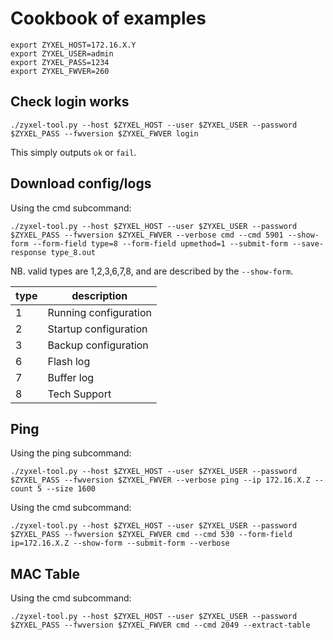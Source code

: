 # Cookbook of examples

```shell
export ZYXEL_HOST=172.16.X.Y
export ZYXEL_USER=admin
export ZYXEL_PASS=1234
export ZYXEL_FWVER=260
```

## Check login works

```shell
./zyxel-tool.py --host $ZYXEL_HOST --user $ZYXEL_USER --password $ZYXEL_PASS --fwversion $ZYXEL_FWVER login
```

This simply outputs `ok` or `fail`.

## Download config/logs

Using the cmd subcommand:

```shell
./zyxel-tool.py --host $ZYXEL_HOST --user $ZYXEL_USER --password $ZYXEL_PASS --fwversion $ZYXEL_FWVER --verbose cmd --cmd 5901 --show-form --form-field type=8 --form-field upmethod=1 --submit-form --save-response type_8.out
```

NB. valid types are 1,2,3,6,7,8, and are described by the `--show-form`.

| type | description |
| --- | --- |
| 1 | Running configuration |
| 2 | Startup configuration |
| 3 | Backup configuration  |
| 6 | Flash log             |
| 7 | Buffer log            |
| 8 | Tech Support          |

## Ping

Using the ping subcommand:

```shell
./zyxel-tool.py --host $ZYXEL_HOST --user $ZYXEL_USER --password $ZYXEL_PASS --fwversion $ZYXEL_FWVER --verbose ping --ip 172.16.X.Z --count 5 --size 1600
```

Using the cmd subcommand:

```shell
./zyxel-tool.py --host $ZYXEL_HOST --user $ZYXEL_USER --password $ZYXEL_PASS --fwversion $ZYXEL_FWVER cmd --cmd 530 --form-field ip=172.16.X.Z --show-form --submit-form --verbose
```

## MAC Table

Using the cmd subcommand:

```shell
./zyxel-tool.py --host $ZYXEL_HOST --user $ZYXEL_USER --password $ZYXEL_PASS --fwversion $ZYXEL_FWVER cmd --cmd 2049 --extract-table
```
